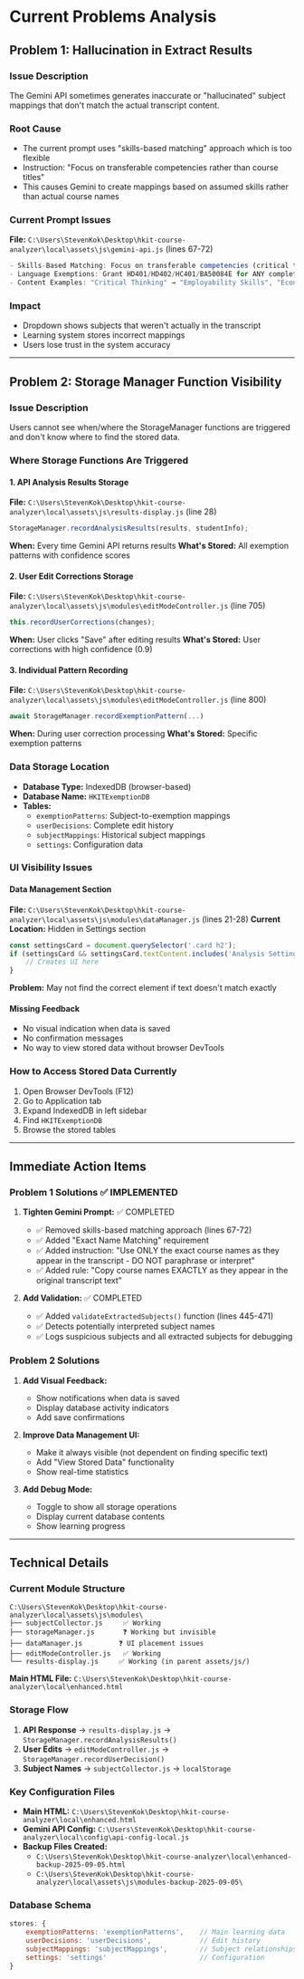 # Current Problems Analysis

## Problem 1: Hallucination in Extract Results

### Issue Description
The Gemini API sometimes generates inaccurate or "hallucinated" subject mappings that don't match the actual transcript content.

### Root Cause
- The current prompt uses "skills-based matching" approach which is too flexible
- Instruction: "Focus on transferable competencies rather than course titles"
- This causes Gemini to create mappings based on assumed skills rather than actual course names

### Current Prompt Issues
**File:** `C:\Users\StevenKok\Desktop\hkit-course-analyzer\local\assets\js\gemini-api.js` (lines 67-72)
```javascript
- Skills-Based Matching: Focus on transferable competencies (critical thinking, problem-solving, communication, leadership, analysis) rather than course titles
- Language Exemptions: Grant HD401/HD402/HC401/BA50084E for ANY completed English courses; HD405 for ANY Chinese courses
- Content Examples: "Critical Thinking" → "Employability Skills", "Economics" → "Analysis of Real World Issues", "Communication" → "Presentation Skills"
```

### Impact
- Dropdown shows subjects that weren't actually in the transcript
- Learning system stores incorrect mappings
- Users lose trust in the system accuracy

---

## Problem 2: Storage Manager Function Visibility

### Issue Description
Users cannot see when/where the StorageManager functions are triggered and don't know where to find the stored data.

### Where Storage Functions Are Triggered

#### 1. API Analysis Results Storage
**File:** `C:\Users\StevenKok\Desktop\hkit-course-analyzer\local\assets\js\results-display.js` (line 28)
```javascript
StorageManager.recordAnalysisResults(results, studentInfo);
```
**When:** Every time Gemini API returns results
**What's Stored:** All exemption patterns with confidence scores

#### 2. User Edit Corrections Storage  
**File:** `C:\Users\StevenKok\Desktop\hkit-course-analyzer\local\assets\js\modules\editModeController.js` (line 705)
```javascript
this.recordUserCorrections(changes);
```
**When:** User clicks "Save" after editing results
**What's Stored:** User corrections with high confidence (0.9)

#### 3. Individual Pattern Recording
**File:** `C:\Users\StevenKok\Desktop\hkit-course-analyzer\local\assets\js\modules\editModeController.js` (line 800)
```javascript
await StorageManager.recordExemptionPattern(...)
```
**When:** During user correction processing
**What's Stored:** Specific exemption patterns

### Data Storage Location
- **Database Type:** IndexedDB (browser-based)
- **Database Name:** `HKITExemptionDB`
- **Tables:**
  - `exemptionPatterns`: Subject-to-exemption mappings
  - `userDecisions`: Complete edit history  
  - `subjectMappings`: Historical subject mappings
  - `settings`: Configuration data

### UI Visibility Issues

#### Data Management Section
**File:** `C:\Users\StevenKok\Desktop\hkit-course-analyzer\local\assets\js\modules\dataManager.js` (lines 21-28)
**Current Location:** Hidden in Settings section
```javascript
const settingsCard = document.querySelector('.card h2');
if (settingsCard && settingsCard.textContent.includes('Analysis Settings')) {
    // Creates UI here
}
```

**Problem:** May not find the correct element if text doesn't match exactly

#### Missing Feedback
- No visual indication when data is saved
- No confirmation messages
- No way to view stored data without browser DevTools

### How to Access Stored Data Currently
1. Open Browser DevTools (F12)
2. Go to Application tab
3. Expand IndexedDB in left sidebar
4. Find `HKITExemptionDB`
5. Browse the stored tables

---

## Immediate Action Items

### Problem 1 Solutions ✅ IMPLEMENTED
1. **Tighten Gemini Prompt:** ✅ COMPLETED
   - ✅ Removed skills-based matching approach (lines 67-72)
   - ✅ Added "Exact Name Matching" requirement
   - ✅ Added instruction: "Use ONLY the exact course names as they appear in the transcript - DO NOT paraphrase or interpret"
   - ✅ Added rule: "Copy course names EXACTLY as they appear in the original transcript text"

2. **Add Validation:** ✅ COMPLETED
   - ✅ Added `validateExtractedSubjects()` function (lines 445-471)
   - ✅ Detects potentially interpreted subject names
   - ✅ Logs suspicious subjects and all extracted subjects for debugging

### Problem 2 Solutions  
1. **Add Visual Feedback:**
   - Show notifications when data is saved
   - Display database activity indicators
   - Add save confirmations

2. **Improve Data Management UI:**
   - Make it always visible (not dependent on finding specific text)
   - Add "View Stored Data" functionality
   - Show real-time statistics

3. **Add Debug Mode:**
   - Toggle to show all storage operations
   - Display current database contents
   - Show learning progress

---

## Technical Details

### Current Module Structure
```
C:\Users\StevenKok\Desktop\hkit-course-analyzer\local\assets\js\modules\
├── subjectCollector.js     ✅ Working
├── storageManager.js       ❓ Working but invisible
├── dataManager.js         ❓ UI placement issues
├── editModeController.js   ✅ Working 
└── results-display.js     ✅ Working (in parent assets/js/)
```

**Main HTML File:** `C:\Users\StevenKok\Desktop\hkit-course-analyzer\local\enhanced.html`

### Storage Flow
1. **API Response** → `results-display.js` → `StorageManager.recordAnalysisResults()`
2. **User Edits** → `editModeController.js` → `StorageManager.recordUserDecision()`  
3. **Subject Names** → `subjectCollector.js` → `localStorage`

### Key Configuration Files
- **Main HTML:** `C:\Users\StevenKok\Desktop\hkit-course-analyzer\local\enhanced.html`
- **Gemini API Config:** `C:\Users\StevenKok\Desktop\hkit-course-analyzer\local\config\api-config-local.js`
- **Backup Files Created:**
  - `C:\Users\StevenKok\Desktop\hkit-course-analyzer\local\enhanced-backup-2025-09-05.html`
  - `C:\Users\StevenKok\Desktop\hkit-course-analyzer\local\assets\js\modules-backup-2025-09-05\`

### Database Schema
```javascript
stores: {
    exemptionPatterns: 'exemptionPatterns',    // Main learning data
    userDecisions: 'userDecisions',            // Edit history
    subjectMappings: 'subjectMappings',        // Subject relationships  
    settings: 'settings'                       // Configuration
}
```